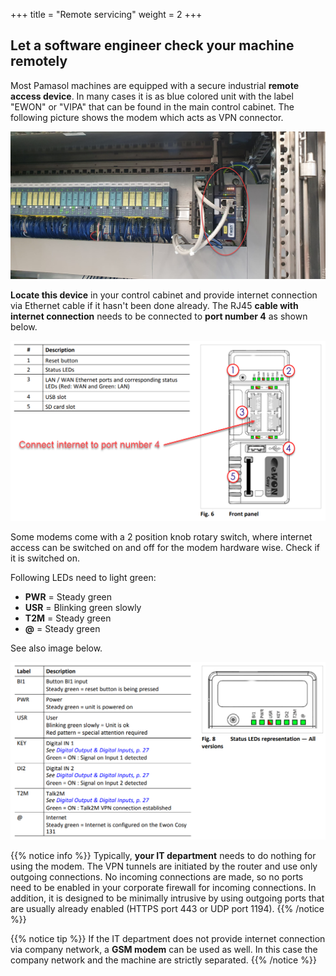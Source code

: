 +++
title = "Remote servicing"
weight = 2
+++

## Let a software engineer check your machine remotely

Most Pamasol machines are equipped with a secure industrial **remote access device**. In many cases it is as blue colored unit with the label "EWON" or "VIPA" that can be found in the main control cabinet. The following picture shows the modem which acts as VPN connector.

![Industrial modem](images/ewon_industrial_modem.en.png?width=100%)

**Locate this device** in your control cabinet and provide internet connection via Ethernet cable if it hasn't been done already. The RJ45 **cable with internet connection** needs to be connected to **port number 4** as shown below.

![Front side view](images/ewon_front_side.en.png?width=100%)

Some modems come with a 2 position knob rotary switch, where internet access can be switched on and off for the modem hardware wise. Check if it is switched on.

Following LEDs need to light green:

* **PWR** = Steady green
* **USR** = Blinking green slowly
* **T2M** = Steady green
* **@**   = Steady green

See also image below.

![Status LEDs general](images/ewon_status_leds_general.en.png?width=100%)

{{% notice info %}}
Typically, **your IT department** needs to do nothing for using the modem. The VPN tunnels are initiated by the router and use only outgoing connections. No incoming connections are made,
so no ports need to be enabled in your corporate firewall for incoming connections. In addition, it is designed to be minimally intrusive by using outgoing ports that are usually already enabled (HTTPS port 443 or UDP port 1194).
{{% /notice %}}

{{% notice tip %}}
If the IT department does not provide internet connection via company network, a **GSM modem** can be used as well. In this case the company network and the machine are strictly separated.
{{% /notice %}}
